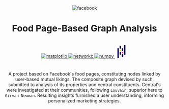 <div align="center">
  <img src="https://github.com/thore-dahl/facebook-restaurant-graph-cw/assets/130995551/e5608ac8-0b86-4cdc-b557-835da263b288" alt="facebook" style="width:auto;height:250px;">
  <h1>Food Page-Based Graph Analysis</h1>
</div>
<br>
<div align="center">
  <a href="https://matplotlib.org" target="_blank" rel="noreferrer"> 
    <img src="https://raw.githubusercontent.com/valohai/ml-logos/d8dfb916e50a93a41f3b1ed2ca7bd3dbc77030a2/matplotlib.svg" alt="matplotlib" width="40" height="40"/> 
  </a>
  <a href="https://networkx.org/" target="_blank" rel="noreferrer"> 
    <img src="https://avatars.githubusercontent.com/u/388785?s=200&v=4" alt="networkx" height="40"/> 
  </a>
  <a href="https://numpy.org" target="_blank" rel="noreferrer"> 
    <img src="https://www.vectorlogo.zone/logos/numpy/numpy-icon.svg" alt="numpy" width="40" height="40"/> 
  </a>
  <a href="https://pandas.pydata.org/" target="_blank" rel="noreferrer"> 
    <img src="https://raw.githubusercontent.com/devicons/devicon/2ae2a900d2f041da66e950e4d48052658d850630/icons/pandas/pandas-original.svg" alt="pandas" width="40" height="40"/>
  </a>
  <h1></h1>
  A project based on Facebook's food pages, constituting nodes linked by user-based mutual likings. The composite graph devised by such, submitted to analysis of its properties and central constituents. Central's were investigated at their communities, following <code>Louvain</code>, superior here to <code>Girvan Newman</code>. Resulting insights furnished a user understanding, informing personalized marketing strategies.
</div>
